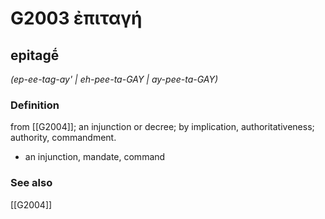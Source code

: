 # G2003 ἐπιταγή

## epitagḗ

_(ep-ee-tag-ay' | eh-pee-ta-GAY | ay-pee-ta-GAY)_

### Definition

from [[G2004]]; an injunction or decree; by implication, authoritativeness; authority, commandment.

- an injunction, mandate, command

### See also

[[G2004]]

